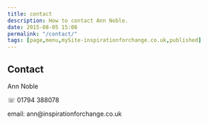 ```yaml
---
title: contact
description: How to contact Ann Noble.
date: 2015-08-05 15:08
permalink: "/contact/"
tags: [page,menu,mySite-inspirationforchange.co.uk,published]
---
```

<div class="c3"><h2 class="c7"><a name="h.d8nwj8sn70lc"></a><span class="c2">Contact</span></h2><p class="c5"><span class="c4">Ann Noble</span></p><p class="c8"><span class="c1 c6">&#9743;</span><span class="c1">&nbsp;01794 388078</span></p><p class="c0"><span class="c6 c1">email: </span><span class="c1">ann@inspirationforchange.co.uk</span></p></div>